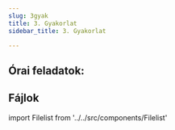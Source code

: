 ```yaml
---
slug: 3gyak
title: 3. Gyakorlat
sidebar_title: 3. Gyakorlat

---
```


## Órai feladatok:


## Fájlok

import Filelist from '../../src/components/Filelist'

<Filelist folder="tele/gyak3" />
<!--stackedit_data:
eyJoaXN0b3J5IjpbLTEyMDQwNjk3MjldfQ==
-->